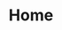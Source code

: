 ---
title: Home
sections:
  - type: hero_section
    title: Thanks to our clients, we are able to give back to our community.
    align: center
    image: images/homepage.gif
    image_alt: Hero placeholder image
    image_position: right
    has_background: true
    background:
      background_color: blue
      background_image_opacity: 20
      background_image_size: auto
      background_image_repeat: repeat
  - type: features_section
    features:
      - content: Software For Love is a non-profit organization that focuses on providing software solutions. We are a team of young professionals who are passionate about technology and seek to give back to our community. We seek to develop software for clients in return for a charitable contribution, or a charitable service provided by an organization.
        align: left
        image_group:
          - image: images/Actua Logo.png
            image_alt: Actua Logo
          - image: images/True North Aid Logo.png
            image_alt: True North Aid Logo
          - image: images/NWAC Logo.png
            image_alt: Native Women's Association of Canada Logo
          - image: images/CRE Logo.png
            image_alt: Canadian Roots Exchange Logo
        image_position: right
  - type: cta_section
template: advanced
---